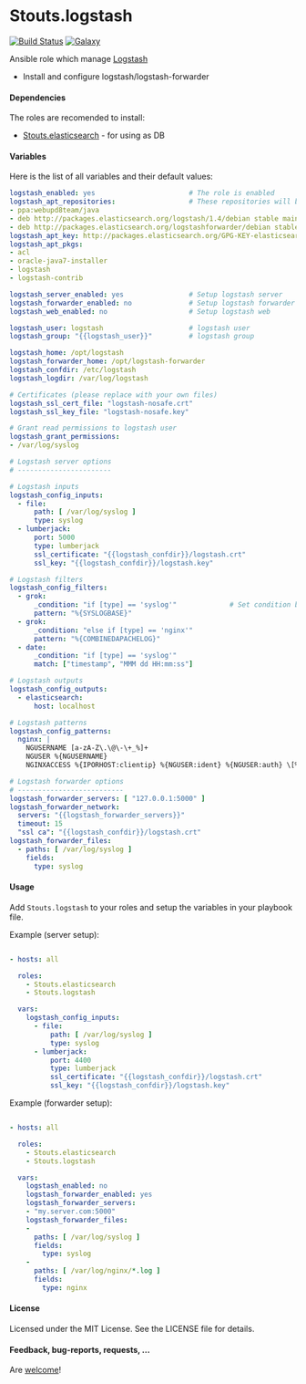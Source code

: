Stouts.logstash
==============

[![Build Status](http://img.shields.io/travis/Stouts/Stouts.logstash.svg?style=flat-square)](https://travis-ci.org/Stouts/Stouts.logstash)
[![Galaxy](http://img.shields.io/badge/galaxy-Stouts.logstash-blue.svg?style=flat-square)](https://galaxy.ansible.com/list#/roles/1995)

Ansible role which manage [Logstash](http://www.elasticsearch.org/overview/logstash/)

* Install and configure logstash/logstash-forwarder

#### Dependencies

The roles are recomended to install:

* [Stouts.elasticsearch](https://github.com/Stouts/Stouts.elasticsearch) - for using as DB

#### Variables

Here is the list of all variables and their default values:

```yaml
logstash_enabled: yes                       # The role is enabled
logstash_apt_repositories:                  # These repositories will be added to system
- ppa:webupd8team/java
- deb http://packages.elasticsearch.org/logstash/1.4/debian stable main
- deb http://packages.elasticsearch.org/logstashforwarder/debian stable main
logstash_apt_key: http://packages.elasticsearch.org/GPG-KEY-elasticsearch
logstash_apt_pkgs:
- acl
- oracle-java7-installer
- logstash
- logstash-contrib

logstash_server_enabled: yes                # Setup logstash server
logstash_forwarder_enabled: no              # Setup logstash forwarder
logstash_web_enabled: no                    # Setup logstash web

logstash_user: logstash                     # logstash user
logstash_group: "{{logstash_user}}"         # logstash group

logstash_home: /opt/logstash
logstash_forwarder_home: /opt/logstash-forwarder
logstash_confdir: /etc/logstash
logstash_logdir: /var/log/logstash

# Certificates (please replace with your own files)
logstash_ssl_cert_file: "logstash-nosafe.crt"
logstash_ssl_key_file: "logstash-nosafe.key"

# Grant read permissions to logstash user
logstash_grant_permissions:
- /var/log/syslog

# Logstash server options
# -----------------------

# Logstash inputs
logstash_config_inputs:
  - file:
      path: [ /var/log/syslog ]
      type: syslog
  - lumberjack:
      port: 5000
      type: lumberjack
      ssl_certificate: "{{logstash_confdir}}/logstash.crt"
      ssl_key: "{{logstash_confdir}}/logstash.key"

# Logstash filters
logstash_config_filters:
  - grok: 
      _condition: "if [type] == 'syslog'"             # Set condition by this way
      pattern: "%{SYSLOGBASE}"
  - grok:
      _condition: "else if [type] == 'nginx'"
      pattern: "%{COMBINEDAPACHELOG}"
  - date:
      _condition: "if [type] == 'syslog'"
      match: ["timestamp", "MMM dd HH:mm:ss"]

# Logstash outputs
logstash_config_outputs:
  - elasticsearch:
      host: localhost

# Logstash patterns
logstash_config_patterns:
  nginx: |
    NGUSERNAME [a-zA-Z\.\@\-\+_%]+
    NGUSER %{NGUSERNAME}
    NGINXACCESS %{IPORHOST:clientip} %{NGUSER:ident} %{NGUSER:auth} \[%{HTTPDATE:timestamp}\] "%{WORD:verb} %{URIPATHPARAM:request} HTTP/%{NUMBER:httpversion}" %{NUMBER:response} (?:%{NUMBER:bytes}|-) (?:"(?:%{URI:referrer}|-)"|%{QS:referrer}) %{QS:agent}

# Logstash forwarder options
# --------------------------
logstash_forwarder_servers: [ "127.0.0.1:5000" ]
logstash_forwarder_network:
  servers: "{{logstash_forwarder_servers}}"
  timeout: 15
  "ssl ca": "{{logstash_confdir}}/logstash.crt"
logstash_forwarder_files:
  - paths: [ /var/log/syslog ]
    fields:
      type: syslog
```

#### Usage

Add `Stouts.logstash` to your roles and setup the variables in your playbook file.

Example (server setup):

```yaml

- hosts: all

  roles:
    - Stouts.elasticsearch
    - Stouts.logstash

  vars:
    logstash_config_inputs:
      - file:
          path: [ /var/log/syslog ]
          type: syslog
      - lumberjack:
          port: 4400
          type: lumberjack
          ssl_certificate: "{{logstash_confdir}}/logstash.crt"
          ssl_key: "{{logstash_confdir}}/logstash.key"
```

Example (forwarder setup):

```yaml

- hosts: all

  roles:
    - Stouts.elasticsearch
    - Stouts.logstash

  vars:
    logstash_enabled: no
    logstash_forwarder_enabled: yes
    logstash_forwarder_servers:
    - "my.server.com:5000"
    logstash_forwarder_files:
    -
      paths: [ /var/log/syslog ]
      fields:
        type: syslog
    -
      paths: [ /var/log/nginx/*.log ]
      fields:
        type: nginx
```

#### License

Licensed under the MIT License. See the LICENSE file for details.

#### Feedback, bug-reports, requests, ...

Are [welcome](https://github.com/Stouts/Stouts.logstash/issues)!
